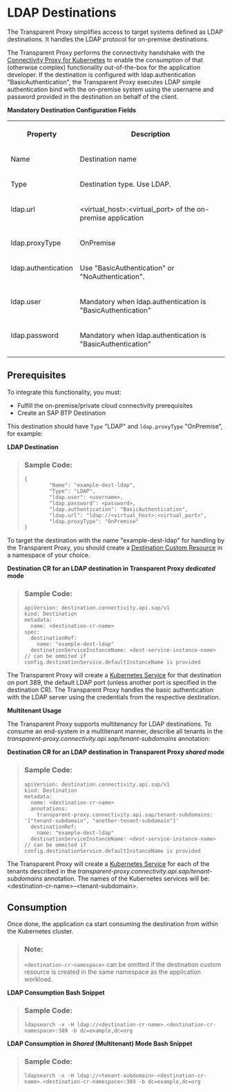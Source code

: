 <!-- loio47128a845bd3459f80ed8a36ff3518b6 -->

# LDAP Destinations

The Transparent Proxy simplifies access to target systems defined as LDAP destinations. It handles the LDAP protocol for on-premise destinations.

The Transparent Proxy performs the connectivity handshake with the [Connectivity Proxy for Kubernetes](connectivity-proxy-for-kubernetes-e661713.md) to enable the consumption of that \(otherwise complex\) functionality out-of-the-box for the application developer. If the destination is configured with ldap.authentication "BasicAuthentication", the Transparent Proxy executes LDAP simple authentication bind with the on-premise system using the username and password provided in the destination on behalf of the client.

**Mandatory Destination Configuration Fields**


<table>
<tr>
<th valign="top">

Property

</th>
<th valign="top">

Description

</th>
</tr>
<tr>
<td valign="top">

Name

</td>
<td valign="top">

Destination name

</td>
</tr>
<tr>
<td valign="top">

Type

</td>
<td valign="top">

Destination type. Use LDAP.

</td>
</tr>
<tr>
<td valign="top">

ldap.url

</td>
<td valign="top">

<virtual\_host\>:<virtual\_port\> of the on-premise application

</td>
</tr>
<tr>
<td valign="top">

ldap.proxyType

</td>
<td valign="top">

OnPremise

</td>
</tr>
<tr>
<td valign="top">

ldap.authentication

</td>
<td valign="top">

Use "BasicAuthentication" or "NoAuthentication".

</td>
</tr>
<tr>
<td valign="top">

ldap.user

</td>
<td valign="top">

Mandatory when ldap.authentication is "BasicAuthentication"

</td>
</tr>
<tr>
<td valign="top">

ldap.password

</td>
<td valign="top">

Mandatory when ldap.authentication is "BasicAuthentication"

</td>
</tr>
</table>



<a name="loio47128a845bd3459f80ed8a36ff3518b6__section_tfr_bwv_hcc"/>

## Prerequisites

To integrate this functionality, you must:

-   Fulfill the on-premise/private cloud connectivity prerequisites
-   Create an SAP BTP Destination

This destination should have `Type` "LDAP" and `ldap.proxyType` "OnPremise", for example:

**LDAP Destination**

> ### Sample Code:  
> ```
> {
>         "Name": "example-dest-ldap",
>         "Type": "LDAP",
>         "ldap.user": <username>,
>         "ldap.password": <password>,
>         "ldap.authentication": "BasicAuthentication",
>         "ldap.url": "ldap://<virtual_host>:<virtual_port>",
>         "ldap.proxyType": "OnPremise"
> }
> ```

To target the destination with the name "example-dest-ldap" for handling by the Transparent Proxy, you should create a [Destination Custom Resource](destination-custom-resource-fc7951e.md) in a namespace of your choice.

**Destination CR for an LDAP destination in Transparent Proxy *dedicated* mode**

> ### Sample Code:  
> ```
> apiVersion: destination.connectivity.api.sap/v1
> kind: Destination
> metadata:
>   name: <destination-cr-name>
> spec: 
>   destinationRef:
>     name: "example-dest-ldap"
>   destinationServiceInstanceName: <dest-service-instance-name> // can be ommited if config.destinationService.defaultInstanceName is provided
> ```

The Transparent Proxy will create a [Kubernetes Service](https://kubernetes.io/docs/concepts/services-networking/service/) for that destination on port 389, the default LDAP port \(unless another port is specified in the destination CR\). The Transparent Proxy handles the basic authentication with the LDAP server using the credentials from the respective destination.

**Multitenant Usage** 

The Transparent Proxy supports multitenancy for LDAP destinations. To consume an end-system in a multitenant manner, describe all tenants in the *transparent-proxy.connectivity.api.sap/tenant-subdomains* annotation:

**Destination CR for an LDAP destination in Transparent Proxy *shared* mode** 

> ### Sample Code:  
> ```
> apiVersion: destination.connectivity.api.sap/v1
> kind: Destination
> metadata:
>   name: <destination-cr-name>
>   annotations:
>     transparent-proxy.connectivity.api.sap/tenant-subdomains: '["tenant-subdomain", "another-tenant-subdomain"]'
>   destinationRef:
>     name: "example-dest-ldap"
>   destinationServiceInstanceName: <dest-service-instance-name> // can be ommited if config.destinationService.defaultInstanceName is provided
> ```

The Transparent Proxy will create a [Kubernetes Service](https://kubernetes.io/docs/concepts/services-networking/service/) for each of the tenants described in the *transparent-proxy.connectivity.api.sap/tenant-subdomains* annotation. The names of the Kubernetes services will be: <destination-cr-name\>-<tenant-subdomain\>.



<a name="loio47128a845bd3459f80ed8a36ff3518b6__section_g4k_bwv_hcc"/>

## Consumption

Once done, the application ca start consuming the destination from within the Kubernetes cluster.

> ### Note:  
> `<destination-cr-namespace>` can be omitted if the destination custom resource is created in the same namespace as the application workload.

**LDAP Consumption Bash Snippet**

> ### Sample Code:  
> ```
> ldapsearch -x -H ldap://<destination-cr-name>.<destination-cr-namespace>:389 -b dc=example,dc=org
> ```

**LDAP Consumption in *Shared* \(Multitenant\) Mode Bash Snippet** 

> ### Sample Code:  
> ```
> ldapsearch -x -H ldap://<tenant-subdomain>-<destination-cr-name>.<destination-cr-namespace>:389 -b dc=example,dc=org
> ```

